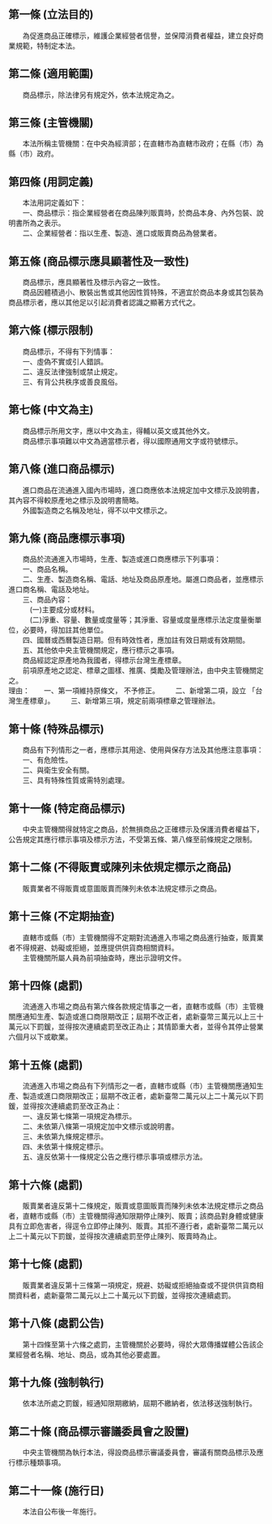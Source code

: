 第一條 (立法目的)
-----------------
　　為促進商品正確標示，維護企業經營者信譽，並保障消費者權益，建立良好商業規範，特制定本法。  


第二條 (適用範圍)
-----------------
　　商品標示，除法律另有規定外，依本法規定為之。  


第三條 (主管機關)
-----------------
　　本法所稱主管機關：在中央為經濟部；在直轄市為直轄市政府；在縣（市）為縣（市）政府。  


第四條 (用詞定義)
-----------------
　　本法用詞定義如下：  
　　一、商品標示：指企業經營者在商品陳列販賣時，於商品本身、內外包裝、說明書所為之表示。  
　　二、企業經營者：指以生產、製造、進口或販賣商品為營業者。  


第五條 (商品標示應具顯著性及一致性)
-----------------------------------
　　商品標示，應具顯著性及標示內容之一致性。  
　　商品因體積過小、散裝出售或其他因性質特殊，不適宜於商品本身或其包裝為商品標示者，應以其他足以引起消費者認識之顯著方式代之。  


第六條 (標示限制)
-----------------
　　商品標示，不得有下列情事：  
　　一、虛偽不實或引人錯誤。  
　　二、違反法律強制或禁止規定。  
　　三、有背公共秩序或善良風俗。  


第七條 (中文為主)
-----------------
　　商品標示所用文字，應以中文為主，得輔以英文或其他外文。  
　　商品標示事項難以中文為適當標示者，得以國際通用文字或符號標示。  


第八條 (進口商品標示)
---------------------
　　進口商品在流通進入國內市場時，進口商應依本法規定加中文標示及說明書，其內容不得較原產地之標示及說明書簡略。  
　　外國製造商之名稱及地址，得不以中文標示之。  


第九條 (商品應標示事項)
-----------------------
　　商品於流通進入市場時，生產、製造或進口商應標示下列事項：  
　　一、商品名稱。  
　　二、生產、製造商名稱、電話、地址及商品原產地。屬進口商品者，並應標示進口商名稱、電話及地址。  
　　三、商品內容：  
　　　(一)主要成分或材料。  
　　　(二)淨重、容量、數量或度量等；其淨重、容量或度量應標示法定度量衡單位，必要時，得加註其他單位。  
　　四、國曆或西曆製造日期。但有時效性者，應加註有效日期或有效期間。  
　　五、其他依中央主管機關規定，應行標示之事項。  
　　商品經認定原產地為我國者，得標示台灣生產標章。  
　　前項原產地之認定、標章之圖樣、推廣、獎勵及管理辦法，由中央主管機關定之。  
理由：　　一、第一項維持原條文， 不予修正。
　　二、新增第二項，設立 「台灣生產標章」。
　　三、新增第三項，規定前兩項標章之管理辦法。

第十條 (特殊品標示)
-------------------
　　商品有下列情形之一者，應標示其用途、使用與保存方法及其他應注意事項：  
　　一、有危險性。  
　　二、與衛生安全有關。  
　　三、具有特殊性質或需特別處理。  


第十一條 (特定商品標示)
-----------------------
　　中央主管機關得就特定之商品，於無損商品之正確標示及保護消費者權益下，公告規定其應行標示事項及標示方法，不受第五條、第八條至前條規定之限制。  


第十二條 (不得販賣或陳列未依規定標示之商品)
-------------------------------------------
　　販賣業者不得販賣或意圖販賣而陳列未依本法規定標示之商品。  


第十三條 (不定期抽查)
---------------------
　　直轄市或縣（市）主管機關得不定期對流通進入市場之商品進行抽查，販賣業者不得規避、妨礙或拒絕，並應提供供貨商相關資料。  
　　主管機關所屬人員為前項抽查時，應出示證明文件。  


第十四條 (處罰)
---------------
　　流通進入市場之商品有第六條各款規定情事之一者，直轄市或縣（市）主管機關應通知生產、製造或進口商限期改正；屆期不改正者，處新臺幣三萬元以上三十萬元以下罰鍰，並得按次連續處罰至改正為止；其情節重大者，並得令其停止營業六個月以下或歇業。  


第十五條 (處罰)
---------------
　　流通進入市場之商品有下列情形之一者，直轄市或縣（市）主管機關應通知生產、製造或進口商限期改正；屆期不改正者，處新臺幣二萬元以上二十萬元以下罰鍰，並得按次連續處罰至改正為止：  
　　一、違反第七條第一項規定為標示。  
　　二、未依第八條第一項規定加中文標示或說明書。  
　　三、未依第九條規定標示。  
　　四、未依第十條規定標示。  
　　五、違反依第十一條規定公告之應行標示事項或標示方法。  


第十六條 (處罰)
---------------
　　販賣業者違反第十二條規定，販賣或意圖販賣而陳列未依本法規定標示之商品者，直轄市或縣（市）主管機關得通知限期停止陳列、販賣；該商品對身體或健康具有立即危害者，得逕令立即停止陳列、販賣。其拒不遵行者，處新臺幣二萬元以上二十萬元以下罰鍰，並得按次連續處罰至停止陳列、販賣時為止。  


第十七條 (處罰)
---------------
　　販賣業者違反第十三條第一項規定，規避、妨礙或拒絕抽查或不提供供貨商相關資料者，處新臺幣二萬元以上二十萬元以下罰鍰，並得按次連續處罰。  


第十八條 (處罰公告)
-------------------
　　第十四條至第十六條之處罰，主管機關於必要時，得於大眾傳播媒體公告該企業經營者名稱、地址、商品，或為其他必要處置。  


第十九條 (強制執行)
-------------------
　　依本法所處之罰鍰，經通知限期繳納，屆期不繳納者，依法移送強制執行。  


第二十條 (商品標示審議委員會之設置)
-----------------------------------
　　中央主管機關為執行本法，得設商品標示審議委員會，審議有關商品標示及應行標示種類事項。  


第二十一條 (施行日)
-------------------
　　本法自公布後一年施行。